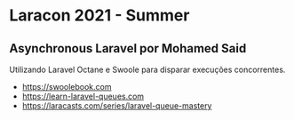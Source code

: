 # Laracon 2021 - Summer

## Asynchronous Laravel por Mohamed Said
Utilizando Laravel Octane e Swoole para disparar execuções concorrentes. 
- https://swoolebook.com
- https://learn-laravel-queues.com
- https://laracasts.com/series/laravel-queue-mastery
